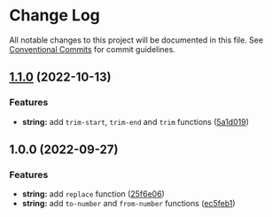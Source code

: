 # Change Log

All notable changes to this project will be documented in this file.
See [Conventional Commits](https://conventionalcommits.org) for commit guidelines.

## [1.1.0](https://github.com/unsass/unsass/compare/@unsass/string@1.0.0...@unsass/string@1.1.0) (2022-10-13)


### Features

* **string:** add `trim-start`, `trim-end` and `trim` functions ([5a1d019](https://github.com/unsass/unsass/commit/5a1d019936b199ff1031f4b7b33ce039c617c26f))




## 1.0.0 (2022-09-27)


### Features

* **string:** add `replace` function ([25f6e06](https://github.com/unsass/unsass/commit/25f6e068206569e65bb106728579a972e7b62bde))
* **string:** add `to-number` and `from-number` functions ([ec5feb1](https://github.com/unsass/unsass/commit/ec5feb165279e708920a88c7ca3e3ae42705b3b5))
